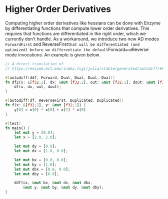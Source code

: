 # Higher Order Derivatives

Computing higher order derivatives like hessians can be done with Enzyme by differentiating functions that compute lower order derivatives. 
This requires that functions are differentiated in the right order, which we currently don't handle.
As a workaround, we introduce two new AD modes `ForwardFirst` and ReverseFirst` that will be differentiated (and optimized)
before we differentiate the default `Forward` and `Reverse` mode invocations. An example is given below.


```rust
// A direct translation of
// https://enzyme.mit.edu/index.fcgi/julia/stable/generated/autodiff/#Forward-over-reverse

#[autodiff(ddf, Forward, Dual, Dual, Dual, Dual)]
fn df2(x: &[f32;2], dx: &mut [f32;2], out: &mut [f32;1], dout: &mut [f32;1]) {
    df(x, dx, out, dout);
}

#[autodiff(df, ReverseFirst, Duplicated, Duplicated)]
fn f(x: &[f32;2], y: &mut [f32;1]) {
    y[0] = x[0] * x[0] + x[1] * x[0]
}

#[test]
fn main() {
    let mut y = [0.0];
    let x = [2.0, 2.0];

    let mut dy = [0.0];
    let mut dx = [1.0, 0.0];

    let mut bx = [0.0, 0.0];
    let mut by = [1.0];
    let mut dbx = [0.0, 0.0];
    let mut dby = [0.0];

    ddf(&x, &mut bx, &mut dx, &mut dbx, 
        &mut y, &mut by, &mut dy, &mut dby);
}
```
